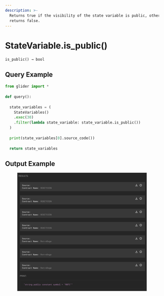```yaml
---
description: >-
  Returns true if the visibility of the state variable is public, otherwise
  returns false.
---
```


# StateVariable.is\_public()

`is_public() → bool`

## Query Example

```python
from glider import *

def query():

  state_variables = (
    StateVariables()
    .exec(30)
    .filter(lambda state_variable: state_variable.is_public())
  )

  print(state_variables[0].source_code())

  return state_variables
```

## Output Example

<figure><img src="../../../../.gitbook/assets/image (4) (1) (1) (1) (1) (1) (1) (1) (1) (1) (1) (1) (1) (1).png" alt=""><figcaption></figcaption></figure>

